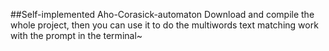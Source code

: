 ##Self-implemented Aho-Corasick-automaton
Download and compile the whole project, then you can use it to do the multiwords text matching work with the prompt in the terminal~


